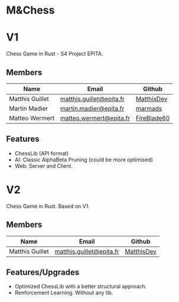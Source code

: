 # M&Chess

# V1
Chess Game in Rust - S4 Project EPITA.

## Members

| Name            | Email                    | Github                                        |
|-----------------|--------------------------|-----------------------------------------------|
| Matthis Guillet | matthis.guillet@epita.fr | [MatthisDev](https://github.com/MatthisDev)   |
| Martin Madier   | martin.madier@epita.fr   | [marmads](https://github.com/marmads)         |
| Matteo Wermert  | matteo.wermert@epita.fr  | [FireBlade60](https://github.com/FireBlade60) |

## Features
- ChessLib (API format)
- AI: Classic AlphaBeta Pruning (could be more optimised)
- Web: Server and Client.

# V2
Chess Game in Rust. Based on V1.

## Members

| Name            | Email                    | Github                                        |
|-----------------|--------------------------|-----------------------------------------------|
| Matthis Guillet | matthis.guillet@epita.fr | [MatthisDev](https://github.com/MatthisDev)   |

## Features/Upgrades
- Optimized ChessLib with a better structural approach.
- Renforcement Learning. Without any lib.

